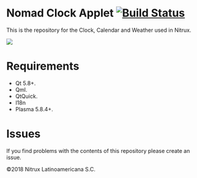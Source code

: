 # Nomad Clock Applet [![Build Status](https://travis-ci.org/nomad-desktop/nomad-clock-applet.svg?branch=master)](https://travis-ci.org/nomad-desktop/nomad-clock-applet)

This is the repository for the Clock, Calendar and Weather used in Nitrux.

![](https://i.imgur.com/bwYdHmk.png)

# Requirements
- Qt 5.8+.
- Qml.
- QtQuick.
- I18n
- Plasma 5.8.4+.

# Issues
If you find problems with the contents of this repository please create an issue.

©2018 Nitrux Latinoamericana S.C.
